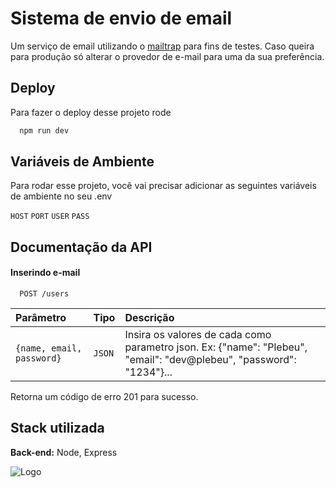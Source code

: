 
# Sistema de envio de email

Um serviço de email utilizando o <a href="https://mailtrap.io/">mailtrap</a> para fins de testes. Caso queira para produção só alterar o provedor de e-mail para uma da sua preferência.

## Deploy

Para fazer o deploy desse projeto rode

```bash
  npm run dev
```


## Variáveis de Ambiente

Para rodar esse projeto, você vai precisar adicionar as seguintes variáveis de ambiente no seu .env

`HOST`
`PORT`
`USER`
`PASS`




## Documentação da API

#### Inserindo e-mail

```http
  POST /users
```

| Parâmetro   | Tipo       | Descrição                           |
| :---------- | :--------- | :---------------------------------- |
| `{name, email, password}` | `JSON` | Insira os valores de cada como parametro  json. Ex: {"name": "Plebeu", "email": "dev@plebeu", "password": "1234"}...

Retorna um código de erro 201 para sucesso.


## Stack utilizada

**Back-end:** Node, Express


![Logo](https://cdn.discordapp.com/attachments/560251522127101972/993340182491320432/standard_1.gif)


